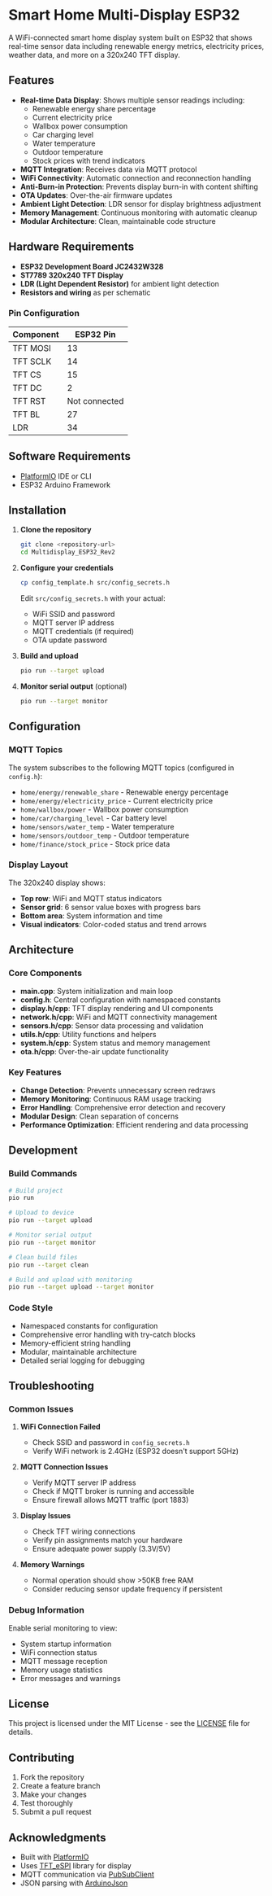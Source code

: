 # Smart Home Multi-Display ESP32

A WiFi-connected smart home display system built on ESP32 that shows real-time sensor data including renewable energy metrics, electricity prices, weather data, and more on a 320x240 TFT display.

## Features

- **Real-time Data Display**: Shows multiple sensor readings including:
  - Renewable energy share percentage
  - Current electricity price
  - Wallbox power consumption
  - Car charging level
  - Water temperature
  - Outdoor temperature
  - Stock prices with trend indicators
- **MQTT Integration**: Receives data via MQTT protocol
- **WiFi Connectivity**: Automatic connection and reconnection handling
- **Anti-Burn-in Protection**: Prevents display burn-in with content shifting
- **OTA Updates**: Over-the-air firmware updates
- **Ambient Light Detection**: LDR sensor for display brightness adjustment
- **Memory Management**: Continuous monitoring with automatic cleanup
- **Modular Architecture**: Clean, maintainable code structure

## Hardware Requirements

- **ESP32 Development Board JC2432W328**
- **ST7789 320x240 TFT Display**
- **LDR (Light Dependent Resistor)** for ambient light detection
- **Resistors and wiring** as per schematic

### Pin Configuration

| Component | ESP32 Pin |
|-----------|-----------|
| TFT MOSI  | 13        |
| TFT SCLK  | 14        |
| TFT CS    | 15        |
| TFT DC    | 2         |
| TFT RST   | Not connected |
| TFT BL    | 27        |
| LDR       | 34        |

## Software Requirements

- [PlatformIO](https://platformio.org/) IDE or CLI
- ESP32 Arduino Framework

## Installation

1. **Clone the repository**
   ```bash
   git clone <repository-url>
   cd Multidisplay_ESP32_Rev2
   ```

2. **Configure your credentials**
   ```bash
   cp config_template.h src/config_secrets.h
   ```

   Edit `src/config_secrets.h` with your actual:
   - WiFi SSID and password
   - MQTT server IP address
   - MQTT credentials (if required)
   - OTA update password

3. **Build and upload**
   ```bash
   pio run --target upload
   ```

4. **Monitor serial output** (optional)
   ```bash
   pio run --target monitor
   ```

## Configuration

### MQTT Topics

The system subscribes to the following MQTT topics (configured in `config.h`):

- `home/energy/renewable_share` - Renewable energy percentage
- `home/energy/electricity_price` - Current electricity price
- `home/wallbox/power` - Wallbox power consumption
- `home/car/charging_level` - Car battery level
- `home/sensors/water_temp` - Water temperature
- `home/sensors/outdoor_temp` - Outdoor temperature
- `home/finance/stock_price` - Stock price data

### Display Layout

The 320x240 display shows:
- **Top row**: WiFi and MQTT status indicators
- **Sensor grid**: 6 sensor value boxes with progress bars
- **Bottom area**: System information and time
- **Visual indicators**: Color-coded status and trend arrows

## Architecture

### Core Components

- **main.cpp**: System initialization and main loop
- **config.h**: Central configuration with namespaced constants
- **display.h/cpp**: TFT display rendering and UI components
- **network.h/cpp**: WiFi and MQTT connectivity management
- **sensors.h/cpp**: Sensor data processing and validation
- **utils.h/cpp**: Utility functions and helpers
- **system.h/cpp**: System status and memory management
- **ota.h/cpp**: Over-the-air update functionality

### Key Features

- **Change Detection**: Prevents unnecessary screen redraws
- **Memory Monitoring**: Continuous RAM usage tracking
- **Error Handling**: Comprehensive error detection and recovery
- **Modular Design**: Clean separation of concerns
- **Performance Optimization**: Efficient rendering and data processing

## Development

### Build Commands

```bash
# Build project
pio run

# Upload to device
pio run --target upload

# Monitor serial output
pio run --target monitor

# Clean build files
pio run --target clean

# Build and upload with monitoring
pio run --target upload --target monitor
```

### Code Style

- Namespaced constants for configuration
- Comprehensive error handling with try-catch blocks
- Memory-efficient string handling
- Modular, maintainable architecture
- Detailed serial logging for debugging

## Troubleshooting

### Common Issues

1. **WiFi Connection Failed**
   - Check SSID and password in `config_secrets.h`
   - Verify WiFi network is 2.4GHz (ESP32 doesn't support 5GHz)

2. **MQTT Connection Issues**
   - Verify MQTT server IP address
   - Check if MQTT broker is running and accessible
   - Ensure firewall allows MQTT traffic (port 1883)

3. **Display Issues**
   - Check TFT wiring connections
   - Verify pin assignments match your hardware
   - Ensure adequate power supply (3.3V/5V)

4. **Memory Warnings**
   - Normal operation should show >50KB free RAM
   - Consider reducing sensor update frequency if persistent

### Debug Information

Enable serial monitoring to view:
- System startup information
- WiFi connection status
- MQTT message reception
- Memory usage statistics
- Error messages and warnings

## License

This project is licensed under the MIT License - see the [LICENSE](LICENSE) file for details.

## Contributing

1. Fork the repository
2. Create a feature branch
3. Make your changes
4. Test thoroughly
5. Submit a pull request

## Acknowledgments

- Built with [PlatformIO](https://platformio.org/)
- Uses [TFT_eSPI](https://github.com/Bodmer/TFT_eSPI) library for display
- MQTT communication via [PubSubClient](https://github.com/knolleary/pubsubclient)
- JSON parsing with [ArduinoJson](https://arduinojson.org/)
